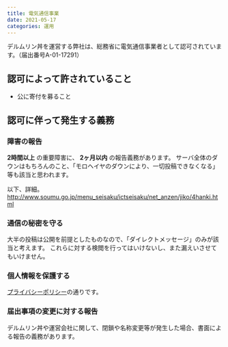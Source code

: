 ```yaml
---
title: 電気通信事業
date: 2021-05-17
categories: 運用
---
```


デルムリン丼を運営する弊社は、総務省に電気通信事業者として認可されています。（届出番号A-01-17291）

## 認可によって許されていること

- 公に寄付を募ること

## 認可に伴って発生する義務

### 障害の報告
__2時間以上__ の重要障害に、 __2ヶ月以内__ の報告義務があります。
サーバ全体のダウンはもちろんのこと、「モロヘイヤのダウンにより、一切投稿できなくなる」等も該当と思われます。

以下、詳細。
http://www.soumu.go.jp/menu_seisaku/ictseisaku/net_anzen/jiko/4hanki.html

### 通信の秘密を守る
大半の投稿は公開を前提としたものなので、「ダイレクトメッセージ」のみが該当と考えます。
これらに対する検閲を行ってはいけないし、また漏えいさせてもいけません。

### 個人情報を保護する
[プライバシーポリシー](https://mstdn.delmulin.com/terms)の通りです。

### 届出事項の変更に対する報告
デルムリン丼や運営会社に関して、閉鎖や名称変更等が発生した場合、書面による報告の義務があります。
